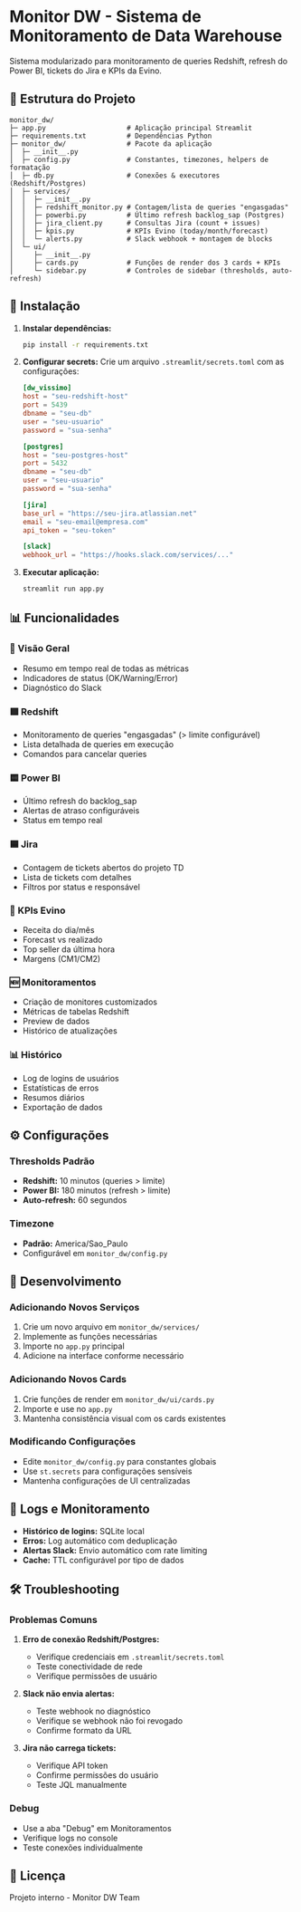 # Monitor DW - Sistema de Monitoramento de Data Warehouse

Sistema modularizado para monitoramento de queries Redshift, refresh do Power BI, tickets do Jira e KPIs da Evino.

## 📁 Estrutura do Projeto

```
monitor_dw/
├─ app.py                    # Aplicação principal Streamlit
├─ requirements.txt          # Dependências Python
├─ monitor_dw/               # Pacote da aplicação
│  ├─ __init__.py
│  ├─ config.py              # Constantes, timezones, helpers de formatação
│  ├─ db.py                  # Conexões & executores (Redshift/Postgres)
│  ├─ services/
│  │  ├─ __init__.py
│  │  ├─ redshift_monitor.py # Contagem/lista de queries "engasgadas"
│  │  ├─ powerbi.py          # Último refresh backlog_sap (Postgres)
│  │  ├─ jira_client.py      # Consultas Jira (count + issues)
│  │  ├─ kpis.py             # KPIs Evino (today/month/forecast)
│  │  └─ alerts.py           # Slack webhook + montagem de blocks
│  └─ ui/
│     ├─ __init__.py
│     ├─ cards.py            # Funções de render dos 3 cards + KPIs
│     └─ sidebar.py          # Controles de sidebar (thresholds, auto-refresh)
```

## 🚀 Instalação

1. **Instalar dependências:**
   ```bash
   pip install -r requirements.txt
   ```

2. **Configurar secrets:**
   Crie um arquivo `.streamlit/secrets.toml` com as configurações:
   ```toml
   [dw_vissimo]
   host = "seu-redshift-host"
   port = 5439
   dbname = "seu-db"
   user = "seu-usuario"
   password = "sua-senha"

   [postgres]
   host = "seu-postgres-host"
   port = 5432
   dbname = "seu-db"
   user = "seu-usuario"
   password = "sua-senha"

   [jira]
   base_url = "https://seu-jira.atlassian.net"
   email = "seu-email@empresa.com"
   api_token = "seu-token"

   [slack]
   webhook_url = "https://hooks.slack.com/services/..."
   ```

3. **Executar aplicação:**
   ```bash
   streamlit run app.py
   ```

## 📊 Funcionalidades

### 🧭 Visão Geral
- Resumo em tempo real de todas as métricas
- Indicadores de status (OK/Warning/Error)
- Diagnóstico do Slack

### 🟥 Redshift
- Monitoramento de queries "engasgadas" (> limite configurável)
- Lista detalhada de queries em execução
- Comandos para cancelar queries

### 🟨 Power BI
- Último refresh do backlog_sap
- Alertas de atraso configuráveis
- Status em tempo real

### 🟦 Jira
- Contagem de tickets abertos do projeto TD
- Lista de tickets com detalhes
- Filtros por status e responsável

### 🍇 KPIs Evino
- Receita do dia/mês
- Forecast vs realizado
- Top seller da última hora
- Margens (CM1/CM2)

### 🆕 Monitoramentos
- Criação de monitores customizados
- Métricas de tabelas Redshift
- Preview de dados
- Histórico de atualizações

### 📊 Histórico
- Log de logins de usuários
- Estatísticas de erros
- Resumos diários
- Exportação de dados

## ⚙️ Configurações

### Thresholds Padrão
- **Redshift:** 10 minutos (queries > limite)
- **Power BI:** 180 minutos (refresh > limite)
- **Auto-refresh:** 60 segundos

### Timezone
- **Padrão:** America/Sao_Paulo
- Configurável em `monitor_dw/config.py`

## 🔧 Desenvolvimento

### Adicionando Novos Serviços
1. Crie um novo arquivo em `monitor_dw/services/`
2. Implemente as funções necessárias
3. Importe no `app.py` principal
4. Adicione na interface conforme necessário

### Adicionando Novos Cards
1. Crie funções de render em `monitor_dw/ui/cards.py`
2. Importe e use no `app.py`
3. Mantenha consistência visual com os cards existentes

### Modificando Configurações
- Edite `monitor_dw/config.py` para constantes globais
- Use `st.secrets` para configurações sensíveis
- Mantenha configurações de UI centralizadas

## 📝 Logs e Monitoramento

- **Histórico de logins:** SQLite local
- **Erros:** Log automático com deduplicação
- **Alertas Slack:** Envio automático com rate limiting
- **Cache:** TTL configurável por tipo de dados

## 🛠️ Troubleshooting

### Problemas Comuns

1. **Erro de conexão Redshift/Postgres:**
   - Verifique credenciais em `.streamlit/secrets.toml`
   - Teste conectividade de rede
   - Verifique permissões de usuário

2. **Slack não envia alertas:**
   - Teste webhook no diagnóstico
   - Verifique se webhook não foi revogado
   - Confirme formato da URL

3. **Jira não carrega tickets:**
   - Verifique API token
   - Confirme permissões do usuário
   - Teste JQL manualmente

### Debug
- Use a aba "Debug" em Monitoramentos
- Verifique logs no console
- Teste conexões individualmente

## 📄 Licença

Projeto interno - Monitor DW Team